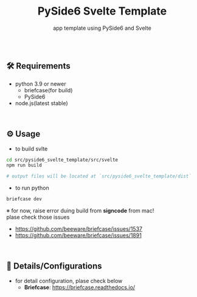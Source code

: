 <h1 align="center">PySide6 Svelte Template</h1>
<p align="center">app template using PySide6 and Svelte</p>
<br><br>


## 🛠️ Requirements
- python 3.9 or newer
  - briefcase(for build)
  - PySide6
- node.js(latest stable)  

<br>


## ⚙️ Usage
- to build svlte
```zsh
cd src/pyside6_svelte_template/src/svelte
npm run build

# output files will be located at `src/pyside6_svelte_template/dist`
```
- to run python
```zsh
briefcase dev
```
※ for now, raise error duing build from **signcode** from mac!
<br>
plase check those issues
- https://github.com/beeware/briefcase/issues/1537
- https://github.com/beeware/briefcase/issues/1891

<br>


## 📃 Details/Configurations
- for detail configuration, plase check below
  - **Briefcase**: https://briefcase.readthedocs.io/
